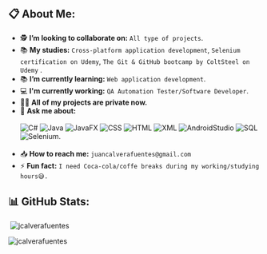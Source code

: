 ## 📋 About Me:

- 🕵 **I’m looking to collaborate on:** `All type of projects`.<br>
- 📚 **My studies:** `Cross-platform application development`, `Selenium certification on Udemy`, `The Git & GitHub bootcamp by ColtSteel on Udemy` .<br>
- 📚 **I’m currently learning:** `Web application development`.<br>
- 💻 **I'm currently working:** `QA Automation Tester/Software Developer`.<br>
- 👨‍💻 **All of my projects are private now.** 
- 💬 **Ask me about:** <br><br>
![C#](https://img.shields.io/badge/C%23-violet) ![Java](https://img.shields.io/badge/Java-brown) ![JavaFX](https://img.shields.io/badge/JavaFX-red) ![CSS](https://img.shields.io/badge/CSS-blue) ![HTML](https://img.shields.io/badge/HTML-orange) ![XML](https://img.shields.io/badge/XML-yellow) ![AndroidStudio](https://img.shields.io/badge/Android_Studio-aqua) ![SQL](https://img.shields.io/badge/SQL-black) ![Selenium](https://img.shields.io/badge/Selenium-green).<br><br>
- 📥 **How to reach me:** `juancalverafuentes@gmail.com`
- ⚡ **Fun fact:** `I need Coca-cola/coffe breaks during my working/studying hours😅.`

## 📊 GitHub Stats:
<p>&nbsp;<img align="center" src="https://github-readme-stats.vercel.app/api?username=jcalverafuentes&show_icons=true&locale=en" alt="jcalverafuentes" /></p>
<p><img align="left" src="https://github-readme-stats.vercel.app/api/top-langs?username=jcalverafuentes&show_icons=true&locale=en&layout=compact" alt="jcalverafuentes" /></p><br><br><br>
<br><br><br><br><br>

